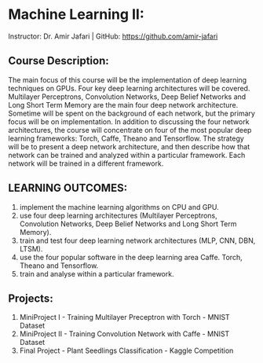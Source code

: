 # Machine Learning II: 

Instructor: Dr. Amir Jafari | GitHub: https://github.com/amir-jafari

## Course Description:
The main focus of this course will be the implementation of deep learning techniques on GPUs. Four key deep learning architectures will be covered. Multilayer Perceptrons, Convolution Networks, Deep Belief Networks and Long Short Term Memory are the main four deep network architecture. Sometime will be spent on the background of each network, but the primary focus will be on implementation. In addition to discussing the four network architectures, the course will concentrate on four of the most popular deep learning frameworks: Torch, Caffe, Theano and Tensorflow. The strategy will be to present a deep network architecture, and then describe how that network can be trained and analyzed within a particular framework. Each network will be trained in a different framework.

## LEARNING OUTCOMES:

1. implement the machine learning algorithms on CPU and GPU.
2. use four deep learning architectures (Multilayer Perceptrons, Convolution Networks, Deep Belief Networks and Long Short Term Memory).
3. train and test four deep learning network architectures (MLP, CNN, DBN, LTSM).
4. use the four popular software in the deep learning area Caffe. Torch, Theano and Tensorflow.
5. train and analyse within a particular framework.

## Projects:
1. MiniProject I - Training Multilayer Preceptron with Torch - MNIST Dataset
2. MiniProject II - Training Convolution Network with Caffe - MNIST Dataset
3. Final Project - Plant Seedlings Classification - Kaggle Competition
